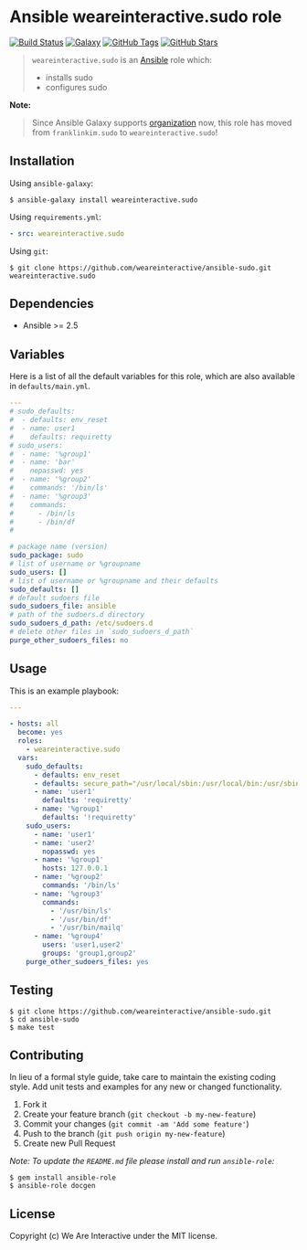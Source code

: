 # Ansible weareinteractive.sudo role

[![Build Status](https://img.shields.io/travis/weareinteractive/ansible-sudo.svg)](https://travis-ci.org/weareinteractive/ansible-sudo)
[![Galaxy](http://img.shields.io/badge/galaxy-weareinteractive.sudo-blue.svg)](https://galaxy.ansible.com/weareinteractive/users)
[![GitHub Tags](https://img.shields.io/github/tag/weareinteractive/ansible-sudo.svg)](https://github.com/weareinteractive/ansible-sudo)
[![GitHub Stars](https://img.shields.io/github/stars/weareinteractive/ansible-sudo.svg)](https://github.com/weareinteractive/ansible-sudo)

> `weareinteractive.sudo` is an [Ansible](http://www.ansible.com) role which:
>
> * installs sudo
> * configures sudo

**Note:**

> Since Ansible Galaxy supports [organization](https://www.ansible.com/blog/ansible-galaxy-2-release) now, this role has moved from `franklinkim.sudo` to `weareinteractive.sudo`!

## Installation

Using `ansible-galaxy`:

```shell
$ ansible-galaxy install weareinteractive.sudo
```

Using `requirements.yml`:

```yaml
- src: weareinteractive.sudo
```

Using `git`:

```shell
$ git clone https://github.com/weareinteractive/ansible-sudo.git weareinteractive.sudo
```

## Dependencies

* Ansible >= 2.5

## Variables

Here is a list of all the default variables for this role, which are also available in `defaults/main.yml`.

```yaml
---
# sudo_defaults:
#  - defaults: env_reset
#  - name: user1
#    defaults: requiretty
# sudo_users:
#  - name: '%group1'
#  - name: 'bar'
#    nopasswd: yes
#  - name: '%group2'
#    commands: '/bin/ls'
#  - name: '%group3'
#    commands:
#      - /bin/ls
#      - /bin/df
#

# package name (version)
sudo_package: sudo
# list of username or %groupname
sudo_users: []
# list of username or %groupname and their defaults
sudo_defaults: []
# default sudoers file
sudo_sudoers_file: ansible
# path of the sudoers.d directory
sudo_sudoers_d_path: /etc/sudoers.d
# delete other files in `sudo_sudoers_d_path`
purge_other_sudoers_files: no

```


## Usage

This is an example playbook:

```yaml
---

- hosts: all
  become: yes
  roles:
    - weareinteractive.sudo
  vars:
    sudo_defaults:
      - defaults: env_reset
      - defaults: secure_path="/usr/local/sbin:/usr/local/bin:/usr/sbin:/usr/bin:/sbin:/bin"
      - name: 'user1'
        defaults: 'requiretty'
      - name: '%group1'
        defaults: '!requiretty'
    sudo_users:
      - name: 'user1'
      - name: 'user2'
        nopasswd: yes
      - name: '%group1'
        hosts: 127.0.0.1
      - name: '%group2'
        commands: '/bin/ls'
      - name: '%group3'
        commands:
          - '/usr/bin/ls'
          - '/usr/bin/df'
          - '/usr/bin/mailq'
      - name: '%group4'
        users: 'user1,user2'
        groups: 'group1,group2'
    purge_other_sudoers_files: yes

```


## Testing

```shell
$ git clone https://github.com/weareinteractive/ansible-sudo.git
$ cd ansible-sudo
$ make test
```

## Contributing
In lieu of a formal style guide, take care to maintain the existing coding style. Add unit tests and examples for any new or changed functionality.

1. Fork it
2. Create your feature branch (`git checkout -b my-new-feature`)
3. Commit your changes (`git commit -am 'Add some feature'`)
4. Push to the branch (`git push origin my-new-feature`)
5. Create new Pull Request

*Note: To update the `README.md` file please install and run `ansible-role`:*

```shell
$ gem install ansible-role
$ ansible-role docgen
```

## License
Copyright (c) We Are Interactive under the MIT license.
